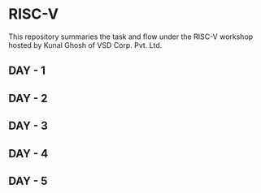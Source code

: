 # RISC-V
This repository summaries the task and flow under the RISC-V workshop hosted by Kunal Ghosh of VSD Corp. Pvt. Ltd. 


## DAY - 1

## DAY - 2

## DAY - 3

## DAY - 4

## DAY - 5
